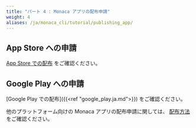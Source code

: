 ```yaml
---
title: "パート 4 : Monaca アプリの配布申請"
weight: 4
aliases: /ja/monaca_cli/tutorial/publishing_app/
---
```


App Store への申請
------------------

[App Store での配布](/ja/products_guide/monaca_ide/deploy/appstore/) をご確認ください。

Google Play への申請
--------------------

[Google Play での配布]({{<ref "google_play.ja.md">}}) をご確認ください。

他のプラットフォーム向けの Monaca アプリの配布申請に関しては、
[配布方法](/ja/products_guide/monaca_ide/deploy/) をご確認ください。
